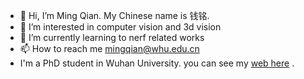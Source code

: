 - 👋 Hi, I’m Ming Qian. My Chinese name is 钱铭.
- 👀 I’m interested in computer vision and 3d vision
- 🌱 I’m currently learning to nerf related works
- 📫 How to reach me mingqian@whu.edu.cn
- I'm a PhD student in Wuhan University. you can see my [web here](https://qianmingduowan.github.io/mqian.github.io/) .

<!---
qianmingduowan/qianmingduowan is a ✨ special ✨ repository because its `README.md` (this file) appears on your GitHub profile.
You can click the Preview link to take a look at your changes.
--->
